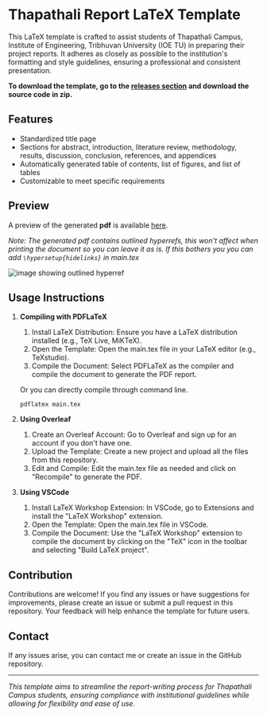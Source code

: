 # Thapathali Report LaTeX Template
This LaTeX template is crafted to assist students of Thapathali Campus, Institute of Engineering, Tribhuvan University (IOE TU) in preparing their project reports. It adheres as closely as possible to the institution's formatting and style guidelines, ensuring a professional and consistent presentation.

**To download the template, go to the [releases section](https://github.com/AC17dollars/thapathali-report-latex-template/releases) and download the source code in zip.**

## Features
  - Standardized title page
  - Sections for abstract, introduction, literature review, methodology, results, discussion, conclusion, references, and appendices
  - Automatically generated table of contents, list of figures, and list of tables
  - Customizable to meet specific requirements

## Preview
A preview of the generated **pdf** is available [here](main.pdf).

*Note: The generated pdf contains outlined hyperrefs, this won't affect when printing the document so you can leave it as is. If this bothers you you can add `\hypersetup{hidelinks}` in main.tex*

![image showing outlined hyperref](https://i.imgur.com/e7o5lP9.png)

## Usage Instructions
1. **Compiling with PDFLaTeX**

    1. Install LaTeX Distribution: Ensure you have a LaTeX distribution installed (e.g., TeX Live, MiKTeX).
    2. Open the Template: Open the main.tex file in your LaTeX editor (e.g., TeXstudio).
    3. Compile the Document: Select PDFLaTeX as the compiler and compile the document to generate the PDF report.

    Or you can directly compile through command line.
    ```
    pdflatex main.tex
    ```

2. **Using Overleaf**

    1. Create an Overleaf Account: Go to Overleaf and sign up for an account if you don't have one.
    2. Upload the Template: Create a new project and upload all the files from this repository.
    3. Edit and Compile: Edit the main.tex file as needed and click on "Recompile" to generate the PDF.

3. **Using VSCode**

    1. Install LaTeX Workshop Extension: In VSCode, go to Extensions and install the "LaTeX Workshop" extension.
    2. Open the Template: Open the main.tex file in VSCode.
    3. Compile the Document: Use the "LaTeX Workshop" extension to compile the document by clicking on the "TeX" icon in the toolbar and selecting "Build LaTeX project".

## Contribution

Contributions are welcome! If you find any issues or have suggestions for improvements, please create an issue or submit a pull request in this repository. Your feedback will help enhance the template for future users.

## Contact

If any issues arise, you can contact me or create an issue in the GitHub repository.

---

_This template aims to streamline the report-writing process for Thapathali Campus students, ensuring compliance with institutional guidelines while allowing for flexibility and ease of use._

